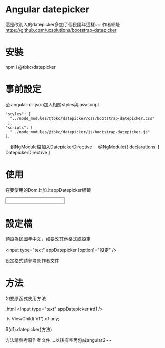 # Angular datepicker

這是改別人的datepicker多加了個民國年這樣~~
作者網址
https://github.com/uxsolutions/bootstrap-datepicker

# 安裝

npm i @tbkc/datepicker

# 事前設定

至.angular-cli.json加入相關styles與javascript

    "styles": [
      "../node_modules/@tbkc/datepicker/css/bootstrap-datepicker.css"
     ],
    "scripts": [
      "../node_modules/@tbkc/datepicker/js/bootstrap-datepicker.js"
    ],
    
到NgModule檔加入DatepickerDirective
    
    @NgModule({
      declarations: [
          DatepickerDirective
      ]

# 使用

在要使用的Dom上加上appDatepicker標籤

<input type="text" appDatepicker />

# 設定檔

預設為民國年中文，如要改其他格式或設定

<input type="text" appDatepicker [option]="設定" />

設定格式請參考原作者文件

# 方法

如要原函式使用方法

.html
<input type="text" appDatepicker #d1 />

.ts
ViewChild('d1') d1:any;

$(d1).datepicker(方法)

方法請參考原作者文件....以後有空再包成angular2~~

